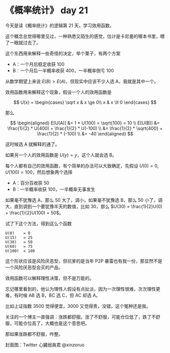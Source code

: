 # 《概率统计》 day 21

今天是读《概率统计》的逻辑第 21 天，学习效用函数。

这个概念总觉得哪里见过，一种熟悉又陌生的感觉，估计是卡尼曼的哪本书里，瞟了一眼就过去了。

这个东西用来解释一些奇怪的决定，举个栗子，有两个方案

+ A：一个月后稳定收获 100
+ B：一个月后一半概率收获 400，一半概率倒亏 100

从数学期望上来说 $E(B) \gt E(A)$，但现实中应该不少人选 A，我就是其中一个。

效用函数用来解释这个现象，假设一个人的效用函数是

$$
U(x) = \begin{cases}
\sqrt x & x \ge 0\\
x       & x \lt 0
\end{cases}
$$

那么

$$
\begin{aligned}
E[U(A)] &= 1 * U(100) = \sqrt{100} = 10 \\
E[U(B)] &= \frac{1}{2} * U(400) + \frac{1}{2} * U(-100) \\
&= \frac{1}{2} * \sqrt{400} + \frac{1}{2} * (-100) \\
&= -40
\end{aligned}
$$

这时候选 A 就解释的通了。

如果另一个人的效用函数是 $U(y) = y$，这个人就会选 B。

每个人都有自己的效用函数，有个简单的办法可以大致确定，先假设 $U(0) = 0$, $U(100) = 100$，然后想象两个选择

+ A：百分百收获 50
+ B：一半概率收获 100，一半概率无事发生

如果毫不犹豫选 A，那么 50 大了，调小，如果毫不犹豫选 B，那么 50 小了，调大，直到调到一个要犹豫半天的数值，比如 30，那么 $U(30) = \frac{1}{2}U(0) + \frac{1}{2}U(100) = 50$。

试了下这个方法，得到这么个函数

```
U(0)    = 0
U(15)   = 25
U(30)   = 50
U(60)   = 75
U(100)  = 100
```

这个形状应该是风险厌恶型，但坑爹的是当年 P2P 暴雷也有我一份，那显然不是一个风险厌恶型会买的产品。

效用函数可以解释理性决策，但不是万能的。

忘记哪里看到的，他认为理性人假设有点扯淡，因为一次理性很难，次次理性更难，有时候 AB 选 B，BC 选 C，但 AC 却选 A。

比如上证指数 3500 觉得便宜，3000 又觉得贵，没错，这个冤种还是我。

关注的一个博主一直强调：涨跌都舒服。涨了不舒服，可能仓位低了，跌了不舒服，可能仓位高了，大概也是这个意思吧。

那如果涨跌都不舒服，咋整。

封面图：Twitter 心臓弱眞君 @xinzoruo